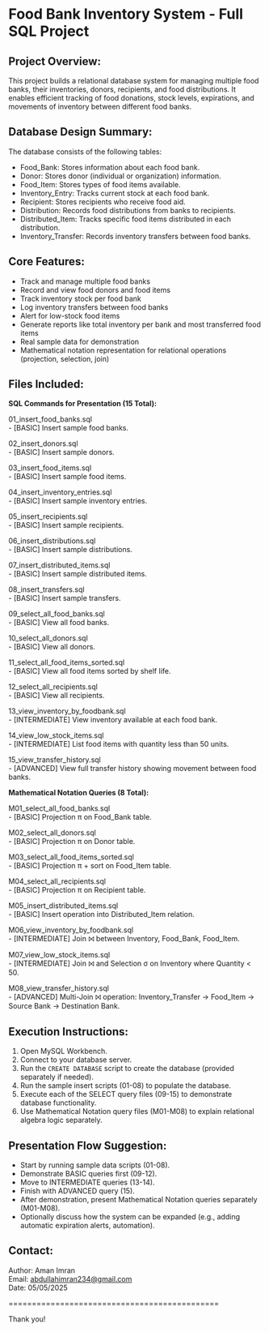 Food Bank Inventory System - Full SQL Project
=============================================

Project Overview:
-----------------
This project builds a relational database system for managing multiple food banks, their inventories, donors, recipients, and food distributions. 
It enables efficient tracking of food donations, stock levels, expirations, and movements of inventory between different food banks.

Database Design Summary:
-------------------------
The database consists of the following tables:

- Food_Bank: Stores information about each food bank.
- Donor: Stores donor (individual or organization) information.
- Food_Item: Stores types of food items available.
- Inventory_Entry: Tracks current stock at each food bank.
- Recipient: Stores recipients who receive food aid.
- Distribution: Records food distributions from banks to recipients.
- Distributed_Item: Tracks specific food items distributed in each distribution.
- Inventory_Transfer: Records inventory transfers between food banks.

Core Features:
--------------
- Track and manage multiple food banks
- Record and view food donors and food items
- Track inventory stock per food bank
- Log inventory transfers between food banks
- Alert for low-stock food items
- Generate reports like total inventory per bank and most transferred food items
- Real sample data for demonstration
- Mathematical notation representation for relational operations (projection, selection, join)

Files Included:
---------------

**SQL Commands for Presentation (15 Total):**

01_insert_food_banks.sql  
    - [BASIC] Insert sample food banks.

02_insert_donors.sql  
    - [BASIC] Insert sample donors.

03_insert_food_items.sql  
    - [BASIC] Insert sample food items.

04_insert_inventory_entries.sql  
    - [BASIC] Insert sample inventory entries.

05_insert_recipients.sql  
    - [BASIC] Insert sample recipients.

06_insert_distributions.sql  
    - [BASIC] Insert sample distributions.

07_insert_distributed_items.sql  
    - [BASIC] Insert sample distributed items.

08_insert_transfers.sql  
    - [BASIC] Insert sample transfers.

09_select_all_food_banks.sql  
    - [BASIC] View all food banks.

10_select_all_donors.sql  
    - [BASIC] View all donors.

11_select_all_food_items_sorted.sql  
    - [BASIC] View all food items sorted by shelf life.

12_select_all_recipients.sql  
    - [BASIC] View all recipients.

13_view_inventory_by_foodbank.sql  
    - [INTERMEDIATE] View inventory available at each food bank.

14_view_low_stock_items.sql  
    - [INTERMEDIATE] List food items with quantity less than 50 units.

15_view_transfer_history.sql  
    - [ADVANCED] View full transfer history showing movement between food banks.

**Mathematical Notation Queries (8 Total):**

M01_select_all_food_banks.sql  
    - [BASIC] Projection π on Food_Bank table.

M02_select_all_donors.sql  
    - [BASIC] Projection π on Donor table.

M03_select_all_food_items_sorted.sql  
    - [BASIC] Projection π + sort on Food_Item table.

M04_select_all_recipients.sql  
    - [BASIC] Projection π on Recipient table.

M05_insert_distributed_items.sql  
    - [BASIC] Insert operation into Distributed_Item relation.

M06_view_inventory_by_foodbank.sql  
    - [INTERMEDIATE] Join ⨝ between Inventory, Food_Bank, Food_Item.

M07_view_low_stock_items.sql  
    - [INTERMEDIATE] Join ⨝ and Selection σ on Inventory where Quantity < 50.

M08_view_transfer_history.sql  
    - [ADVANCED] Multi-Join ⨝ operation: Inventory_Transfer → Food_Item → Source Bank → Destination Bank.

Execution Instructions:
------------------------
1. Open MySQL Workbench.
2. Connect to your database server.
3. Run the `CREATE DATABASE` script to create the database (provided separately if needed).
4. Run the sample insert scripts (01-08) to populate the database.
5. Execute each of the SELECT query files (09-15) to demonstrate database functionality.
6. Use Mathematical Notation query files (M01-M08) to explain relational algebra logic separately.

Presentation Flow Suggestion:
------------------------------
- Start by running sample data scripts (01-08).
- Demonstrate BASIC queries first (09-12).
- Move to INTERMEDIATE queries (13-14).
- Finish with ADVANCED query (15).
- After demonstration, present Mathematical Notation queries separately (M01-M08).
- Optionally discuss how the system can be expanded (e.g., adding automatic expiration alerts, automation).

Contact:
--------
Author: Aman Imran  
Email: abdullahimran234@gmail.com  
Date: 05/05/2025

=============================================

Thank you!
